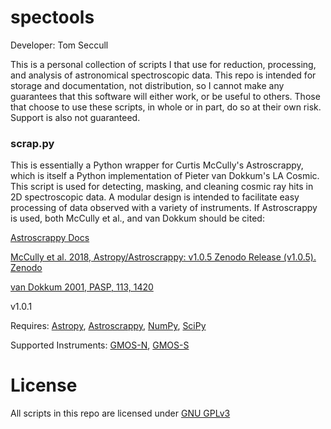 # spectools

Developer:    Tom Seccull

This is a personal collection of scripts I that use for reduction, processing, and analysis of astronomical 
spectroscopic data. This repo is intended for storage and documentation, not distribution, so I cannot make any 
guarantees that this software will either work, or be useful to others. Those that choose to use these scripts, 
in whole or in part, do so at their own risk. Support is also not guaranteed.

### scrap.py
This is essentially a Python wrapper for Curtis McCully's Astroscrappy, which is itself a Python implementation
of Pieter van Dokkum's LA Cosmic. This script is used for detecting, masking, and cleaning cosmic ray hits in
2D spectroscopic data. A modular design is intended to facilitate easy processing of data observed with a variety
of instruments. If Astroscrappy is used, both McCully et al., and van Dokkum should be cited:

[Astroscrappy Docs](https://astroscrappy.readthedocs.io/en/latest/index.html)

[McCully et al. 2018, Astropy/Astroscrappy: v1.0.5 Zenodo Release (v1.0.5). Zenodo](https://doi.org/10.5281/zenodo.1482019)

[van Dokkum 2001, PASP, 113, 1420](https://doi.org/10.1086/323894)

v1.0.1

Requires: [Astropy](https://www.astropy.org/), [Astroscrappy](https://doi.org/10.5281/zenodo.1482019), [NumPy](https://numpy.org/), [SciPy](https://scipy.org/)

Supported Instruments: [GMOS-N](https://www.gemini.edu/instrumentation/gmos), [GMOS-S](https://www.gemini.edu/instrumentation/gmos)

# License
All scripts in this repo are licensed under [GNU GPLv3](https://www.gnu.org/licenses/gpl-3.0.en.html) 

